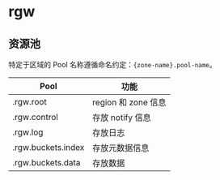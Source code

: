 # rgw

## 资源池

特定于区域的 Pool 名称遵循命名约定：`{zone-name}.pool-name`。

| Pool               | 功能                |
| ------------------ | ------------------- |
| .rgw.root          | region 和 zone 信息 |
| .rgw.control       | 存放 notify 信息    |
| .rgw.log           | 存放日志            |
| .rgw.buckets.index | 存放元数据信息      |
| .rgw.buckets.data  | 存放数据            |